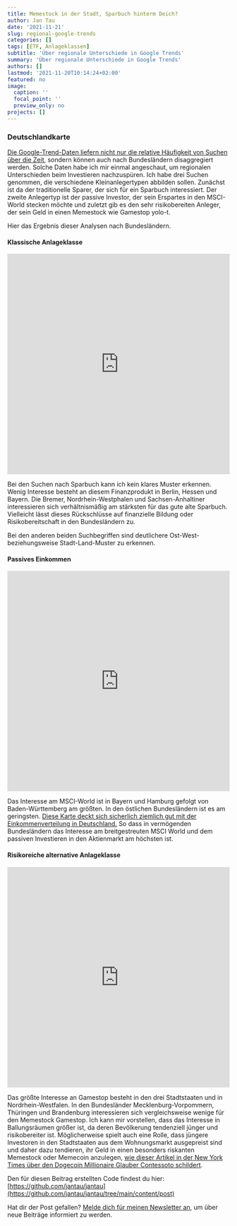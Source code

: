 ```yaml
---
title: Memestock in der Stadt, Sparbuch hinterm Deich?
author: Jan Tau
date: '2021-11-21'
slug: regional-google-trends
categories: []
tags: [ETF, Anlageklassen]
subtitle: 'Über regionale Unterschiede in Google Trends'
summary: 'Über regionale Unterschiede in Google Trends'
authors: []
lastmod: '2021-11-20T10:14:24+02:00'
featured: no
image:
  caption: ''
  focal_point: ''
  preview_only: no
projects: []
---
```


### Deutschlandkarte

[Die Google-Trend-Daten liefern nicht nur die relative Häufigkeit von Suchen über die Zeit](/post/google-trends/), sondern können auch nach Bundesländern disaggregiert werden. Solche Daten habe ich mir einmal angeschaut, um regionalen Unterschieden beim Investieren nachzuspüren. Ich habe drei Suchen genommen, die verschiedene Kleinanlegertypen abbilden sollen. Zunächst ist da der traditionelle Sparer, der sich  für ein Sparbuch interessiert. Der zweite Anlegertyp ist der passive Investor, der sein Erspartes in den MSCI-World stecken möchte und zuletzt gib es den sehr risikobereiten Anleger, der sein Geld in einen Memestock wie Gamestop yolo-t.

Hier das Ergebnis dieser Analysen nach Bundesländern.

#### Klassische Anlageklasse

<iframe height="500" width="100%" frameborder="no" src="https://jantau.github.io/highchart/sparbuch.html"> </iframe>

Bei den Suchen nach Sparbuch kann ich kein klares Muster erkennen. Wenig Interesse besteht an diesem Finanzprodukt in Berlin, Hessen und Bayern. Die Bremer, Nordrhein-Westphalen und Sachsen-Anhaltiner interessieren sich verhältnismäßig am stärksten für das gute alte Sparbuch. Vielleicht lässt dieses Rückschlüsse auf finanzielle Bildung oder Risikobereitschaft in den Bundesländern zu.

Bei den anderen beiden Suchbegriffen sind deutlichere Ost-West- beziehungsweise Stadt-Land-Muster zu erkennen.

#### Passives Einkommen

<iframe height="500" width="100%" frameborder="no" src="https://jantau.github.io/highchart/msci_world.html"> </iframe>

Das Interesse am MSCI-World ist in Bayern und Hamburg gefolgt von Baden-Württemberg am größten. In den östlichen Bundesländern ist es am geringsten. [Diese Karte deckt sich sicherlich ziemlich gut mit der Einkommenverteilung in Deutschland.](https://de.wikipedia.org/wiki/Liste_der_deutschen_Bundesländer_nach_Haushaltseinkommen) So dass in vermögenden Bundesländern das Interesse am breitgestreuten MSCI World und dem passiven Investieren in den Aktienmarkt am höchsten ist.

#### Risikoreiche alternative Anlageklasse

<iframe height="500" width="100%" frameborder="no" src="https://jantau.github.io/highchart/gamestop.html"> </iframe>

Das größte Interesse an Gamestop besteht in den drei Stadtstaaten und in Nordrhein-Westfalen. In den Bundesländer Mecklenburg-Vorpommern, Thüringen und Brandenburg interessieren sich vergleichsweise wenige für den Memestock Gamestop. Ich kann mir vorstellen, dass das Interesse in Ballungsräumen größer ist, da deren Bevölkerung tendenziell jünger und risikobereiter ist. Möglicherweise spielt auch eine Rolle, dass jüngere Investoren in den Stadtstaaten aus dem Wohnungsmarkt ausgepreist sind und daher dazu tendieren, ihr Geld in einen besonders riskanten Memestock oder Memecoin anzulegen, [wie dieser Artikel in der New York Times über den Dogecoin Millionaire Glauber Contessoto schildert](https://www.nytimes.com/2021/05/14/technology/hes-a-dogecoin-millionaire-and-hes-not-selling.html?searchResultPosition=2).

Den für diesen Beitrag erstellten Code findest du hier: [https://github.com/jantau/jantau](https://github.com/jantau/jantau/tree/main/content/post)

Hat dir der Post gefallen? [Melde dich für meinen Newsletter an](https://tinyletter.com/jantau), um über neue Beiträge informiert zu werden.